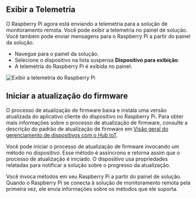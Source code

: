 ## <a name="view-the-telemetry"></a>Exibir a Telemetria

O Raspberry Pi agora está enviando a telemetria para a solução de monitoramento remota. Você pode exibir a telemetria no painel de solução. Você também pode enviar mensagens para o Raspberry Pi a partir do painel da solução.

- Navegue para o painel da solução.
- Selecione o dispositivo na lista suspensa **Dispositivo para exibição**.
- A telemetria do Raspberry Pi é exibida no painel.

![Exibir a telemetria do Raspberry Pi][img-telemetry-display]

## <a name="initiate-the-firmware-update"></a>Iniciar a atualização do firmware

O processo de atualização de firmware baixa e instala uma versão atualizada do aplicativo cliente do dispositivo no Raspberry Pi. Para obter mais informações sobre o processo de atualização de firmware, consulte a descrição do padrão de atualização de firmware em [Visão geral do gerenciamento de dispositivos com o Hub IoT][lnk-update-pattern].

Você pode iniciar o processo de atualização de firmware invocando um método no dispositivo. Esse método é assíncrono e retorna assim que o processo de atualização é iniciado. O dispositivo usa propriedades relatadas para notificar a solução sobre o progresso da atualização.

Você invoca métodos em seu Raspberry Pi a partir do painel de solução. Quando o Raspberry Pi se conecta à solução de monitoramento remota pela primeira vez, ele envia informações sobre os métodos que ele suporta. 

[img-telemetry-display]: media/iot-suite-v1-raspberry-pi-kit-view-telemetry-advanced/telemetry.png
[lnk-update-pattern]: ../articles/iot-hub/iot-hub-device-management-overview.md
